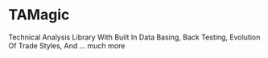 # TAMagic
Technical Analysis Library With Built In Data Basing, Back Testing, Evolution Of Trade Styles, And ... much more

